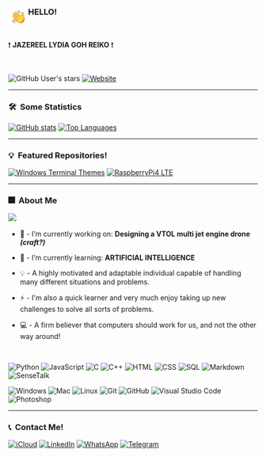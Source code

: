 ### <img alt="handwavegif" src="https://github.com/reikolydia/reikolydia.github.io/raw/main/images/about/handwave.gif" width='40' align="left"/> HELLO!

<br>

❗ <b>JAZEREEL LYDIA GOH REIKO</b> ❗

<br>

![GitHub User's stars](https://img.shields.io/github/stars/reikolydia?style=for-the-badge) [![Website](https://img.shields.io/website?down_color=red&down_message=OFFLINE%21&style=for-the-badge&up_message=ONLINE&url=https%3A%2F%2Freikolydia.xyz%2F)](https://reikolydia.xyz/)

---

### 🛠 &nbsp;Some Statistics
<!--
**reikolydia/reikolydia** is a ✨ _special_ ✨ repository because its `README.md` (this file) appears on your GitHub profile.
-->

[![GitHub stats](https://github-readme-stats.vercel.app/api?username=reikolydia&show_icons=true&theme=radical&include_all_commits=true&hide_title=true)](https://github.com/reikolydia)
[![Top Languages](https://github-readme-stats.vercel.app/api/top-langs/?username=reikolydia&layout=compact&theme=radical)](https://github.com/reikolydia)

---

### 💡 &nbsp;Featured Repositories!

[![Windows Terminal Themes](https://github-readme-stats.vercel.app/api/pin/?username=reikolydia&repo=Windows-Terminal-Themes&theme=radical)](https://github.com/reikolydia/Windows-Terminal-Themes)
[![RaspberryPi4 LTE](https://github-readme-stats.vercel.app/api/pin/?username=reikolydia&repo=RBPi4-LTE_RASPBIAN-LITE&theme=radical)](https://github.com/reikolydia/RBPi4-LTE_RASPBIAN-LITE)

---

### 🎆 &nbsp;About Me

![](https://komarev.com/ghpvc/?username=reikolydia&color=ff69b4&style=flat-square)

- 🔭 - I’m currently working on: <b>Designing a VTOL multi jet engine drone <i>(craft?)</i></b>
- 🌱 - I’m currently learning: <b>ARTIFICIAL INTELLIGENCE</b>

- 💡 - A highly motivated and adaptable individual capable of handling many different situations and problems.
- ⚡ - I'm also a quick learner and very much enjoy taking up new challenges to solve all sorts of problems.
- 💻 - A firm believer that computers should work for us, and not the other way around!

<br>

![Python](https://img.shields.io/badge/-Python-05122A?style=for-the-badge&logo=python)
![JavaScript](https://img.shields.io/badge/-JavaScript-05122A?style=for-the-badge&logo=javascript)
![C](https://img.shields.io/badge/-C-05122A?style=for-the-badge&logo=C&logoColor=A8B9CC)
![C++](https://img.shields.io/badge/-C++-05122A?style=for-the-badge&logo=C%2B%2B&logoColor=00599C)
![HTML](https://img.shields.io/badge/-HTML-05122A?style=for-the-badge&logo=HTML5)
![CSS](https://img.shields.io/badge/-CSS-05122A?style=for-the-badge&logo=CSS3&logoColor=1572B6)
![SQL](https://img.shields.io/badge/-SQL-05122A?style=for-the-badge&logo=MySQL)
![Markdown](https://img.shields.io/badge/-Markdown-05122A?style=for-the-badge&logo=markdown)
![SenseTalk](https://img.shields.io/badge/Eggplant%20SenseTalk-05122A?style=for-the-badge&logo=egghead)

![Windows](https://img.shields.io/badge/-Windows-05122A?style=for-the-badge&logo=Windows)
![Mac](https://img.shields.io/badge/-Mac-05122A?style=for-the-badge&logo=Apple)
![Linux](https://img.shields.io/badge/-Linux-05122A?style=for-the-badge&logo=Linux)
![Git](https://img.shields.io/badge/-Git-05122A?style=for-the-badge&logo=git)
![GitHub](https://img.shields.io/badge/-GitHub-05122A?style=for-the-badge&logo=github)
![Visual Studio Code](https://img.shields.io/badge/-Visual%20Studio%20Code-05122A?style=for-the-badge&logo=visual-studio-code&logoColor=007ACC)
![Photoshop](https://img.shields.io/badge/-Photoshop-05122A?style=for-the-badge&logo=adobe-photoshop)

---

### 📞 &nbsp;Contact Me!

[![iCloud](https://img.shields.io/badge/-github@reikolydia.xyz-05122A?style=for-the-badge&logo=iCloud)](mailto:github@reikolydia.xyz)
[![LinkedIn](https://img.shields.io/badge/-LinkedIn-05122A?style=for-the-badge&logo=linkedin)](https://www.linkedin.com/in/jazereel-lydia-goh-reiko/)
[![WhatsApp](https://img.shields.io/badge/-WhatsApp-05122A?style=for-the-badge&logo=WhatsApp)](https://wa.me/6596723481/)
[![Telegram](https://img.shields.io/badge/-Telegram-05122A?style=for-the-badge&logo=Telegram)](https://t.me/Jazereel/)
